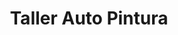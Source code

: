 ---
title: "Taller Auto Pintura"
url: /santiago/taller-auto-pintura/
shop: reparación de automóviles
---